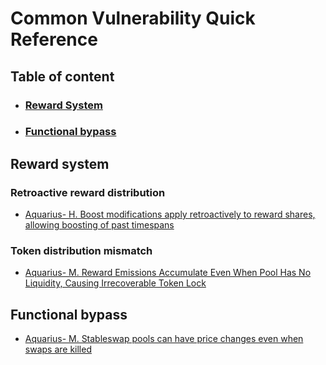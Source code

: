 # Common Vulnerability Quick Reference

## Table of content

- ### [Reward System](#reward-system)

- ### [Functional bypass](#functional-bypass)

## <a id="reward-system"></a>Reward system

### Retroactive reward distribution

- [Aquarius- H. Boost modifications apply retroactively to reward shares, allowing boosting of past timespans](../2025/May/Aquarius/Other-report.md#h01-boost-modifications-apply-retroactively-to-reward-shares-allowing-boosting-of-past-timespans)

### Token distribution mismatch

- [Aquarius- M. Reward Emissions Accumulate Even When Pool Has No Liquidity, Causing Irrecoverable Token Lock](../2025//May/Aquarius/Other-report.md#m02-reward-emissions-accumulate-even-when-pool-has-no-liquidity-causing-irrecoverable-token-lock)

## <a id="functional-bypass"></a> Functional bypass

- [Aquarius- M. Stableswap pools can have price changes even when swaps are killed](../2025//May/Aquarius/Other-report.md#m01-stableswap-pools-can-have-price-changes-even-when-swaps-are-killed)
